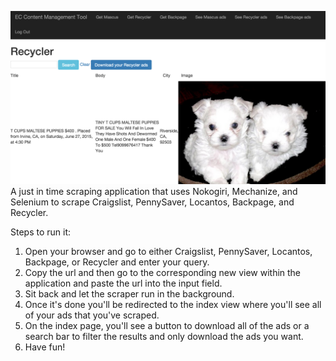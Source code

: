 ![scraping App](/public/assets/ec.png)
A just in time scraping application that uses Nokogiri, Mechanize, and Selenium to scrape Craigslist, PennySaver, Locantos, Backpage, and Recycler.

Steps to run it:

1. Open your browser and go to either Craigslist, PennySaver, Locantos, Backpage, or Recycler and enter your query.
2. Copy the url and then go to the corresponding new view within the application and paste the url into the input field.
3. Sit back and let the scraper run in the background.
4. Once it's done you'll be redirected to the index view where you'll see all of your ads that you've scraped.
5. On the index page, you'll see a button to download all of the ads or a search bar to filter the results and only download the ads you want.
6. Have fun!
